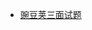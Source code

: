 - [豌豆荚三面试题](https://github.com/francistao/LearningNotes/blob/master/Part6/InterviewExperience/豌豆荚.md)